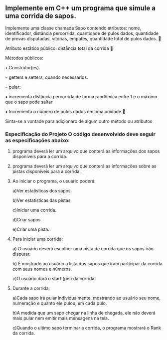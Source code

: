 ## Implemente em C++ um programa que simule a uma corrida de sapos. 
Implemente uma classe chamada Sapo contendo atributos: nome, identificador, distância percorrida, quantidade de pulos dados, quantidade de provas disputadas, vitórias, empates, quantidade total de pulos dados.  

Atributo estático público: distância total da corrida 

Métodos públicos: 

◦ Construtor(es).

◦ getters e setters, quando necessários.
                  
◦ pular:
                  
<p>   ▪ incrementa distância percorrida de forma randômica entre 1 e o máximo que o sapo pode saltar</p>
                      
<p>   ▪ Incrementa o número de pulos dados em uma unidade </p>
                      
  Sinta-se a vontade para adiçionaro de algum outro método ou atributos 
                      
  ### Especificação do Projeto O código desenvolvido deve seguir as especificações abaixo: 
   
1. programa deverá ler um arquivo que conterá as informações dos sapos disponíveis para a corrida. 
2. programa deverá ler um arquivo que conterá as informações sobre as pistas disponíveis para a corrida.
3. Ao iniciar o programa, o usuário poderá: 

     a)Ver estatísticas dos sapos.
     
     b)Ver estatísticas das pistas. 
     
     c)Iniciar uma corrida. 
     
     d)Criar sapos.
     
     e)Criar uma pista. 
     
4. Para iniciar uma corrida:

   a) O usuário deverá escolher uma pista de corrida que os sapos irão disputar.
               
   b) É mostrado ao usuário a lista dos sapos que iram participar da corrida com seus nomes e números.
               
   c)O usuário dará o start (pei) da corrida.
               
5. Durante a corrida:

   a)Cada sapo irá pular individualmente, mostrando ao usuário seu nome, numeração e quanto ele pulou, em cada pulo.
   
   b)A medida que um sapo chegar na linha de chegada, ele não deverá mais pular nem emitir mais mensagens na tela.
   
   c)Quando o ultimo sapo terminar a corrida, o programa mostrará o Rank da corrida.

